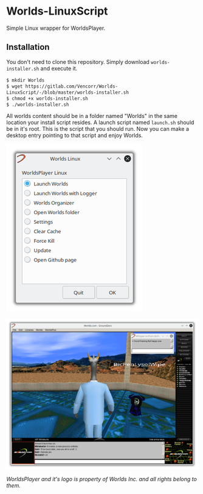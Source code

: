 # Worlds-LinuxScript
Simple Linux wrapper for WorldsPlayer.

## Installation
You don't need to clone this repository. Simply download `worlds-installer.sh` and execute it.

```
$ mkdir Worlds
$ wget https://gitlab.com/Vencorr/Worlds-LinuxScript/-/blob/master/worlds-installer.sh
$ chmod +x worlds-installer.sh
$ ./worlds-installer.sh
```

All worlds content should be in a folder named "Worlds" in the same location your install script resides. A launch script named `launch.sh` should be in it's root. This is the script that you should run. Now you can make a desktop entry pointing to that script and enjoy Worlds.

![](launcher.png)

![](app.png)

*WorldsPlayer and it's logo is property of Worlds Inc. and all rights belong to them.*
